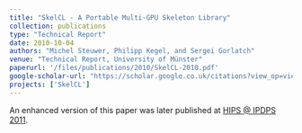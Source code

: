 ```yaml
---
title: "SkelCL - A Portable Multi-GPU Skeleton Library"
collection: publications
type: "Technical Report"
date: 2010-10-04
authors: "Michel Steuwer, Philipp Kegel, and Sergei Gorlatch"
venue: "Technical Report, University of Münster"
paperurl: '/files/publications/2010/SkelCL-2010.pdf'
google-scholar-url: "https://scholar.google.co.uk/citations?view_op=view_citation&hl=en&user=XdXJRZEAAAAJ&citation_for_view=XdXJRZEAAAAJ:KlAtU1dfN6UC"
projects: ['SkelCL']
---
```


An enhanced version of this paper was later published at [HIPS @ IPDPS 2011](/publications/2011/HIPS/).
